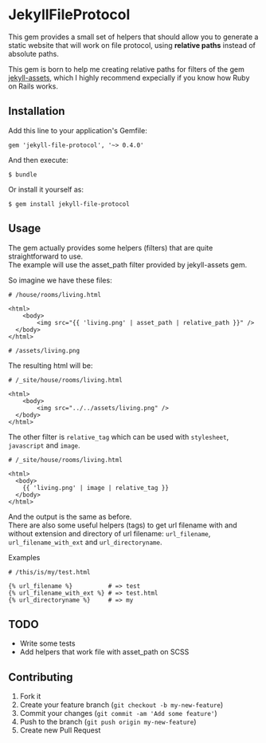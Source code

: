 # JekyllFileProtocol

This gem provides a small set of helpers that should allow you to generate a
static website that will work on file protocol, using **relative paths** instead
of absolute paths.

This gem is born to help me creating relative paths for filters of the gem [jekyll-assets](https://github.com/ixti/jekyll-assets), which I highly recommend expecially if you know how Ruby on Rails works.

## Installation

Add this line to your application's Gemfile:

    gem 'jekyll-file-protocol', '~> 0.4.0'

And then execute:

    $ bundle

Or install it yourself as:

    $ gem install jekyll-file-protocol

## Usage

The gem actually provides some helpers (filters) that are quite straightforward to use.  
The example will use the asset_path filter provided by jekyll-assets gem.

So imagine we have these files:

```
# /house/rooms/living.html

<html>
	<body>
		<img src="{{ 'living.png' | asset_path | relative_path }}" />
  </body>
</html>
```

```
# /assets/living.png
```

The resulting html will be:

```
# /_site/house/rooms/living.html

<html>
	<body>
		<img src="../../assets/living.png" />
  </body>
</html>
```

The other filter is `relative_tag` which can be used with `stylesheet`,
`javascript` and `image`.

```
# /_site/house/rooms/living.html

<html>
  <body>
    {{ 'living.png' | image | relative_tag }}
  </body>
</html>
```

And the output is the same as before.  
There are also some useful helpers (tags) to get url filename with and without
extension and directory of url filename:
`url_filename`, `url_filename_with_ext` and `url_directoryname`.

Examples

```
# /this/is/my/test.html

{% url_filename %}          # => test
{% url_filename_with_ext %} # => test.html
{% url_directoryname %}     # => my
```

## TODO

- Write some tests
- Add helpers that work file with asset\_path on SCSS

## Contributing

1. Fork it
2. Create your feature branch (`git checkout -b my-new-feature`)
3. Commit your changes (`git commit -am 'Add some feature'`)
4. Push to the branch (`git push origin my-new-feature`)
5. Create new Pull Request
